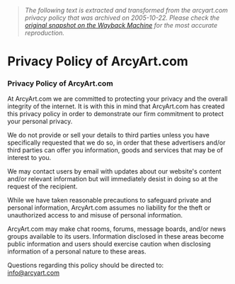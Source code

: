 > *The following text is extracted and transformed from the arcyart.com privacy policy that was archived on 2005-10-22. Please check the [original snapshot on the Wayback Machine](https://web.archive.org/web/20051022002011id_/http%3A//www.arcyart.com/privacy.htm) for the most accurate reproduction.*

# Privacy Policy of ArcyArt.com

### **Privacy Policy of ArcyArt.com**

At ArcyArt.com we are committed to protecting your privacy and the overall integrity of the internet. It is with this in mind that ArcyArt.com has created this privacy policy in order to demonstrate our firm commitment to protect your personal privacy.

We do not provide or sell your details to third parties unless you have specifically requested that we do so, in order that these advertisers and/or third parties can offer you information, goods and services that may be of interest to you. 

We may contact users by email with updates about our website's content and/or relevant information but will immediately desist in doing so at the request of the recipient.

While we have taken reasonable precautions to safeguard private and personal information, ArcyArt.com assumes no liability for the theft or unauthorized access to and misuse of personal information.

ArcyArt.com may make chat rooms, forums, message boards, and/or news groups available to its users. Information disclosed in these areas become public information and users should exercise caution when disclosing information of a personal nature to these areas.

Questions regarding this policy should be directed to:  
[info@arcyart.com](mailto:info@arcyart.com)
